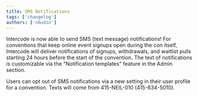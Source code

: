 ```yaml
---
title: SMS Notifications
tags: ['changelog']
authors: ['nbudin']
---
```


Intercode is now able to send SMS (text message) notifications! For conventions that keep online event signups open during the con itself, Intercode will deliver notifications of signups, withdrawals, and waitlist pulls starting 24 hours before the start of the convention. The text of notifications is customizable via the "Notification templates" feature in the Admin section.

<!-- truncate -->

Users can opt out of SMS notifications via a new setting in their user profile for a convention. Texts will come from 415-NEIL-010 (415-634-5010).
